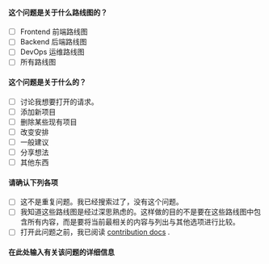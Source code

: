 <!--
请不要删除下面写的任何内容。
填写详细信息并打开问题。任何问题
没有填写所有这些，会被关闭，
如果你的关闭了，请重新打开issue并按照模板填写所有的东西。
-->

#### 这个问题是关于什么路线图的？

- [ ] Frontend 前端路线图
- [ ] Backend 后端路线图
- [ ] DevOps 运维路线图
- [ ] 所有路线图

#### 这个问题是关于什么的？

- [ ] 讨论我想要打开的请求。
- [ ] 添加新项目
- [ ] 删除某些现有项目
- [ ] 改变安排
- [ ] 一般建议
- [ ] 分享想法
- [ ] 其他东西

#### 请确认下列各项

- [ ] 这不是重复问题。我已经搜索过了，没有这个问题。
- [ ] 我知道这些路线图是经过深思熟虑的。这样做的目的不是要在这些路线图中包含所有内容，而是要将当前最相关的内容与列出与其他选项进行比较。
- [ ] 打开此问题之前，我已阅读 [contribution docs](../CONTRIBUTING.md) .

#### 在此处输入有关该问题的详细信息

<!-- 请在此处输入问题详细信息 -->
